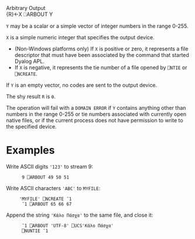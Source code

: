 <div class="heading">
  <div class="name">Arbitrary Output</div>
  <div class="command">{R}←X ⎕ARBOUT Y</div>
</div>

`Y` may be a scalar or a simple vector of integer numbers in the range 0-255.

`X` is a simple numeric integer that specifies the output device.

- (Non-Windows platforms only) If `X` is positive or zero, it represents a file descriptor that must have been associated by the command that started Dyalog APL.
- If `X` is negative, it represents the tie number of a file opened by `⎕NTIE` or `⎕NCREATE`.

If `Y` is an empty vector, no codes are sent to the output device.

The shy result `R` is `⍬`.

The operation will fail with a `DOMAIN ERROR` if  `Y` contains anything other than numbers in the range 0-255 or tie numbers associated with currently open native files, or  if the current process does not have permission to write to the specified device.

# Examples

Write ASCII digits `'123'` to  stream 9:
```apl
      9 ⎕ARBOUT 49 50 51
```

Write ASCII characters `'ABC'` to `MYFILE`:
```apl
     'MYFILE' ⎕NCREATE ¯1
      ¯1 ⎕ARBOUT 65 66 67

```

Append the string `'Κάλο Πάσχα'` to the same file, and close it:
```apl
      ¯1 ⎕ARBOUT 'UTF-8' ⎕UCS'Κάλο Πάσχα' 
      ⎕NUNTIE ¯1
```
